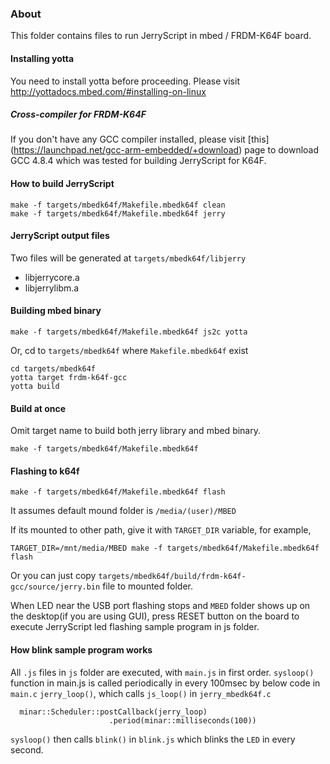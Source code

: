 ### About

This folder contains files to run JerryScript in mbed / FRDM-K64F board.

#### Installing yotta

You need to install yotta before proceeding.
Please visit http://yottadocs.mbed.com/#installing-on-linux

##### Cross-compiler for FRDM-K64F

If you don't have any GCC compiler installed, please visit [this]
(https://launchpad.net/gcc-arm-embedded/+download) page to download GCC 4.8.4
which was tested for building JerryScript for K64F.

#### How to build JerryScript

```
make -f targets/mbedk64f/Makefile.mbedk64f clean
make -f targets/mbedk64f/Makefile.mbedk64f jerry
```

#### JerryScript output files

Two files will be generated at `targets/mbedk64f/libjerry`
* libjerrycore.a
* libjerrylibm.a

#### Building mbed binary

```
make -f targets/mbedk64f/Makefile.mbedk64f js2c yotta
```

Or, cd to `targets/mbedk64f` where `Makefile.mbedk64f` exist

```
cd targets/mbedk64f
yotta target frdm-k64f-gcc
yotta build
```

#### Build at once

Omit target name to build both jerry library and mbed binary.

```
make -f targets/mbedk64f/Makefile.mbedk64f
```

#### Flashing to k64f


```
make -f targets/mbedk64f/Makefile.mbedk64f flash
```

It assumes default mound folder is `/media/(user)/MBED`

If its mounted to other path, give it with `TARGET_DIR` variable, for example,
```
TARGET_DIR=/mnt/media/MBED make -f targets/mbedk64f/Makefile.mbedk64f flash
```

Or you can just copy `targets/mbedk64f/build/frdm-k64f-gcc/source/jerry.bin`
file to mounted folder.

When LED near the USB port flashing stops and `MBED` folder shows up on the
desktop(if you are using GUI), press RESET button on the board to execute
JerryScript led flashing sample program in js folder.

#### How blink sample program works

All `.js` files in `js` folder are executed, with `main.js` in first order.
`sysloop()` function in main.js is called periodically in every 100msec by
below code in `main.c` `jerry_loop()`, which calls `js_loop()` in
`jerry_mbedk64f.c`

```
  minar::Scheduler::postCallback(jerry_loop)
                      .period(minar::milliseconds(100))
```

`sysloop()` then calls `blink()` in `blink.js` which blinks the `LED` in
every second.
